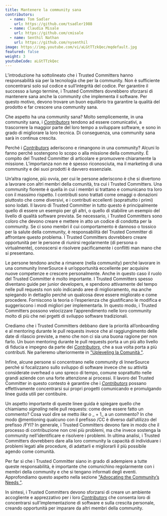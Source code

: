```yaml
---
title: Mantenere la community sana
contributors:
  - name: Tom Sadler
    url: https://github.com/tsadler1988
  - name: Claudia Misale
    url: https://github.com/cmisale
  - name: Senthil Nathan
    url: https://github.com/nysenthil
image: https://img.youtube.com/vi/aLGtTTzkQec/mqdefault.jpg
featured: false
weight: 3
youtubeCode: aLGtTTzkQec
---
```

<div class="paragraph">
<p>L&#8217;introduzione ha sottolineato che i Trusted Committers hanno responsabilità sia per la tecnologia che per la community.
Non è sufficiente concentrarsi solo sul codice e sull&#8217;integrità del codice.
Per garantire il successo a lungo termine, i Trusted Committers dovrebbero sforzarsi di mantenere sana anche la community che implementa il software.
Per questo motivo, devono trovare un buon equilibrio tra garantire la qualità del prodotto e far crescere una community sana.</p>
</div>
<div class="paragraph">
<p>Che aspetto ha una community sana?
Molto semplicemente, in una community sana, i <a href="https://innersourcecommons.org/learn/learning-path/contributor"><em>Contributors</em></a> tendono ad essere comunicativi, a trascorrere la maggior parte del loro tempo a sviluppare software, e sono in grado di migliorare la loro tecnica. Di conseguenza, una community sana sarà in continua crescita.</p>
</div>
<div class="paragraph">
<p>Perché i <a href="https://innersourcecommons.org/learn/learning-path/contributor"><em>Contributors</em></a> aderiscono e rimangono in una community?
Alcuni lo fanno perché sostengono lo scopo o alla missione della community.
È compito del Trusted Committer di articolare e promuovere chiaramente la missione.
L&#8217;importanza non ne è spesso riconosciuta, ma il marketing di una community e dei suoi prodotti è davvero essenziale.</p>
</div>
<div class="paragraph">
<p>Un&#8217;altra ragione, più ovvia, per cui le persone aderiscono è che si divertono a lavorare con altri membri della comunità, tra cui i Trusted Committers.
Una community fiorente è quella in cui i membri si trattano e comunicano tra loro con il massimo rispetto.
I contributi sono trattati come omaggi o donazioni piuttosto che come diversivi, e i contributi eccellenti (soprattutto i primi) sono lodati.
Il lavoro di Trusted Committer in tutto questo è principalmente quello di essere un esempio per gli altri, o quello di stabilire un esempio del livello di qualità software prevista.
Se necessario, i Trusted Committers sono coloro che devono creare e mettere in atto un codice di condotta per la community.
Se ci sono membri il cui comportamento è dannoso o tossico per la salute della community, è responsabilità del Trusted Committer di affrontare questo problema.
I Trusted Committers dovrebbero creare opportunità per le persone di riunirsi regolarmente (di persona o virtualmente), conoscersi e risolvere pacificamente i conflitti man mano che si presentano.</p>
</div>
<div class="paragraph">
<p>Le persone tendono anche a rimanere (nella community) perché lavorare in una community InnerSource è un&#8217;opportunità eccellente per acquisire nuove competenze e crescere personalmente.
Anche in questo caso il ruolo del Trusted Committer è molto importante.
I Trusted Committers spesso diventano guide per junior developers, e spendono attivamente del tempo nelle pull requests non solo indicando aree di miglioramento, ma anche spiegando in dettaglio perché un qualcosa deve essere migliorato e come procedere.
Forniscono la teoria o l&#8217;esperienza che giustificano le modifica e suggeriscono i modi migliori per implementarla.
In questo modo, i Trusted Committers possono velocizzare l&#8217;apprendimento nelle loro community molto di più che nei prgetti di sviluppo software tradizionali.</p>
</div>
<div class="paragraph">
<p>Crediamo che i Trusted Committers debbano dare la priorità all&#8217;onboarding e al mentoring durante le pull requests invece che al raggiungimento delle date di rilascio previste, a meno che non ci sia una buona ragione per non farlo. Un buon mentoring durante le pull requests porta a un più alto livello di fiducia e impegno da parte dei <a href="https://innersourcecommons.org/learn/learning-path/contributor"><em>Contributors</em></a>, che a sua volta porta a più contributi. Ne parleremo ulteriormente in <a href="https://innersourcecommons.org/it/learn/learning-path/trusted-committer/04/">"Upleveling la Comunità "</a>.</p>
</div>
<div class="paragraph">
<p>Infine, alcune persone si concentrano nelle community di InnerSource perché si focalizzano sullo sviluppo di software invece che su attività considerate overhead o uno spreco di tempo, comune soprattutto nelle grandi aziende con una forte attenzione ai processi. Il lavoro del Trusted Committer in questo contesto è garantire che i <a href="https://innersourcecommons.org/learn/learning-path/contributor"><em>Contributors</em></a> possano effettivamente concentrarsi sui propri progetti comunicando e promulgando linee guida utili per contibuire.</p>
</div>
<div class="paragraph">
<p>Un aspetto importante di queste linee guida è spiegare quello che chiamiamo <em>signaling</em> nelle pull requests: come deve essere fatto un commento? Cosa vuol dire se metto <em>like</em> o _ + 1_ a un commento? In che modo @mentioning qualcuno con il prefisso /CC è diverso dall&#8217;utilizzo del prefisso /FYI? In generale, i Trusted Committers devono fare in modo che il processo di contribuzione non crei più problemi, ma che invece sostenga la community nell&#8217;identificare e risolvere i problemi. In ultima analisi, i Trusted Committers dovrebbero dare alla loro community la capacità di individuare i problemi legati alle procedure, di adattarli e migliorarli il più possibile agendo come comunità.</p>
</div>
<div class="paragraph">
<p>Per far sì che i Trusted Committer siano in grado di adempiere a tutte queste responsabilità, è importante che comunichino regolarmente con i membri della community e che si tengano informati degli eventi.
Approfondiamo questo aspetto nella sezione <a href="https://innersourcecommons.org/learn/learning-path/trusted-committer/06/">"Advocating the Community&#8217;s Needs "</a>.</p>
</div>
<div class="paragraph">
<p>In sintesi, i Trusted Committers devono sforzarsi di creare un ambiente accogliente e apprezzativo per i loro <a href="https://innersourcecommons.org/learn/learning-path/contributor"><em>Contributors</em></a> che consenta loro di concentrarsi sull&#8217;implementazione di software e sulla crescita personale, creando opportunità per imparare da altri membri della community.</p>
</div>
<!--- This file autogenerated from https://github.com/InnerSourceCommons/InnerSourceLearningPath/blob/main/scripts -->